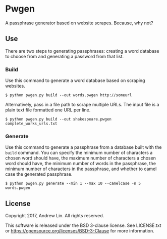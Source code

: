 # Pwgen

A passphrase generator based on website scrapes. Because, why not?

## Use

There are two steps to generating passphrases: creating a word database to 
choose  from and generating a password from that list.

### Build

Use this command to generate a word database based on scraping websites.

```
$ python pwgen.py build --out words.pwgen http://someurl
```

Alternatively, pass in a file path to scrape multiple URLs. The input file is
a plain text file formatted one URL per line.

```
$ python pwgen.py build --out shakespeare.pwgen complete_works_urls.txt
```

### Generate

Use this command to generate a passphrase from a database built with the `build`
command. You can specify the minimum number of characters a chosen word should
have, the maximum number of characters a chosen word should have, the minimum 
number of words in the passphrase, the minimum number of characters in the 
passphrase, and whether to camel case the generated passphrase.

```
$ python pwgen.py generate --min 1 --max 10 --camelcase -n 5 words.pwgen
```

## License

Copyright 2017, Andrew Lin.
All rights reserved.

This software is released under the BSD 3-clause license. See
LICENSE.txt or https://opensource.org/licenses/BSD-3-Clause for more
information.
